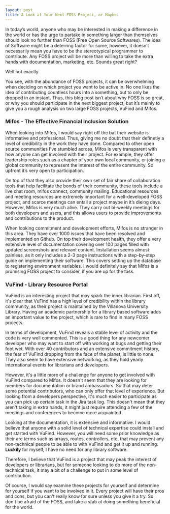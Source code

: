 ```yaml
---
layout: post
title: A Look at Your Next FOSS Project, or Maybe.
---
```

In today’s world, anyone who may be interested in making a difference in the world or has the urge to partake in something larger than themselves should look no further than FOSS (Free Open Source Softwares). The idea of Software might be a deterring factor for some, however, it doesn’t necessarily mean you have to be the stereotypical programmer to contribute. Any FOSS project will be more than willing to take the extra hands with documentation, marketing, etc. Sounds great right?

Well not exactly.

You see, with the abundance of FOSS projects, it can be overwhelming when deciding on which project you want to be active in. No one likes the idea of contributing countless hours into a something, but to only be dropped in an instant. Thus, this blog post isn’t about why FOSS is so great, or why you should participate in the next biggest project, but it’s mainly to give you a rough analysis on two large FOSS projects, VuFind and Mifos.

### Mifos - The Effective Financial Inclusion Solution
When looking into Mifos, I would say right off the bat their website is informative and professional. Thus, giving me no doubt that their definetly a level of credibility in the work they have done. Compared to other open source communities I’ve stumbled across, Mifos is very transparent with how anyone can get involved with their project. For example, they offer leadership roles such as a chapter of your own local community, or joining a global community to represent the interest of the entire community. So upfront it’s very open to participation.

On top of that they also provide their own set of fair share of collaboration tools that help facilitate the bonds of their community, these tools include a live chat room, mifos connect, community mailing. Educational resources and meeting resources are extremely important for a well-developed FOSS project, and scarce meetings can entail a project maybe in it’s dieing days. However, Mifos is very much alive. They carry out bi-weekly meetings for both developers and users, and this allows users to provide improvements and contributions to the product.

When looking commitment and development efforts, Mifos is no stranger in this area. They have over 1000 issues that have been resolved and implemented on Github. On top their development health, they offer a very extensive level of documentation covering over 100 pages filled with updated screenshots and relevant content. Installation seems almost painless, as it only includes a 2-3 page instructions with a step-by-step guide on implementing their software. This covers setting up the database to registering environment variables. I would definitely say that Mifos is a promising FOSS project to consider, if you are up for the task. 

### VuFind - Library Resource Portal
VuFind is an interesting project that may spark the inner librarian. First off, it's clear that VuFind has a high level of credibility within the library community, as their project is maintained by the Villanova University Library. Having an academic partnership for a library based software adds an important value to the project, which is rare to find in many FOSS projects.

In terms of development, VuFind reveals a stable level of activity and the code is very well commented. This is a good thing for any newcomer developer who may want to start off with working at bugs and getting their foot wet. With over 40 contributors and an extensive commitment history, the fear of VuFind dropping from the face of the planet, is little to none. They also seem to have extensive networking, as they hold yearly international events for librarians and developers.

However, it's a little more of a challenge for anyone to get involved with VuFind compared to Mifos. It doesn't seem that they are looking for members for documentation or brand ambassadors. So that may deter some potential contributors, who can only offer that level of experience. But looking from a developers perspective, it's much easier to participate as you can pick up certain task in the Jira task log. This doesn't mean that they aren't taking in extra hands, it might just require attending a few of the meetings and conferences to become more acquainted.

Looking at the documentation, it is extensive and informative. I would believe that anyone with a solid level of technical expertise could install and get started with VuFind. However, you will need some prior knowledge as their are terms such as arrays, routes, controllers, etc, that may prevent any non-technical people to be able to with VuFind and get it up and running. **Luckily** for myself, I have no need for any library software. 

Therefore, I believe that VuFind is a project that may peak the interest of developers or librarians, but for someone looking to do more of the non-technical task, it may a bit of a challenge to put in some level of contribution.

Of course, I would say examine these projects for yourself and determine for yourself if you want to be involved in it. Every project will have their pros and cons, but you can't really know for sure unless you give it a try. So don't be afraid of the FOSS, and take a stab at doing something beneficial for the world.
